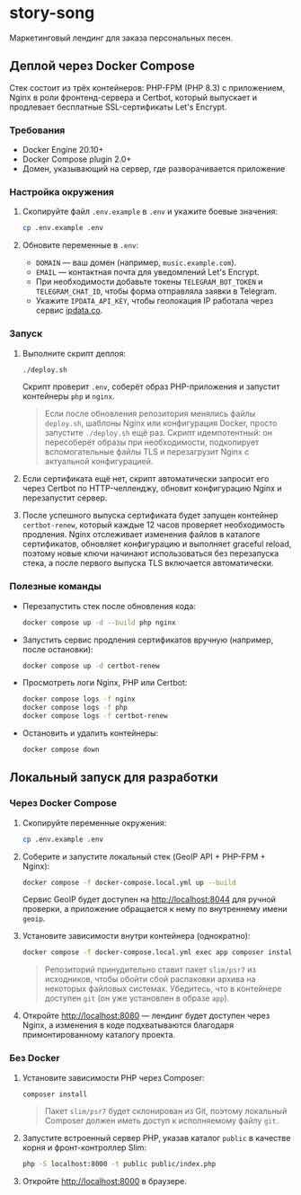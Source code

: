 # story-song

Маркетинговый лендинг для заказа персональных песен.

## Деплой через Docker Compose

Стек состоит из трёх контейнеров: PHP-FPM (PHP 8.3) с приложением, Nginx в роли фронтенд-сервера и Certbot, который выпускает и продлевает бесплатные SSL-сертификаты Let's Encrypt.

### Требования

- Docker Engine 20.10+
- Docker Compose plugin 2.0+
- Домен, указывающий на сервер, где разворачивается приложение

### Настройка окружения

1. Скопируйте файл `.env.example` в `.env` и укажите боевые значения:

   ```bash
   cp .env.example .env
   ```

2. Обновите переменные в `.env`:

   - `DOMAIN` — ваш домен (например, `music.example.com`).
   - `EMAIL` — контактная почта для уведомлений Let's Encrypt.
   - При необходимости добавьте токены `TELEGRAM_BOT_TOKEN` и `TELEGRAM_CHAT_ID`, чтобы форма отправляла заявки в Telegram.
   - Укажите `IPDATA_API_KEY`, чтобы геолокация IP работала через сервис [ipdata.co](https://ipdata.co/).

### Запуск

1. Выполните скрипт деплоя:

   ```bash
   ./deploy.sh
   ```

   Скрипт проверит `.env`, соберёт образ PHP-приложения и запустит контейнеры `php` и `nginx`.

   > Если после обновления репозитория менялись файлы `deploy.sh`, шаблоны Nginx или конфигурация Docker, просто запустите `./deploy.sh` ещё раз. Скрипт идемпотентный: он пересоберёт образы при необходимости, подкопирует вспомогательные файлы TLS и перезагрузит Nginx с актуальной конфигурацией.

2. Если сертификата ещё нет, скрипт автоматически запросит его через Certbot по HTTP-челленджу, обновит конфигурацию Nginx и перезапустит сервер.

3. После успешного выпуска сертификата будет запущен контейнер `certbot-renew`, который каждые 12 часов проверяет необходимость продления. Nginx отслеживает изменения файлов в каталоге сертификатов, обновляет конфигурацию и выполняет graceful reload, поэтому новые ключи начинают использоваться без перезапуска стека, а после первого выпуска TLS включается автоматически.

### Полезные команды

- Перезапустить стек после обновления кода:

  ```bash
  docker compose up -d --build php nginx
  ```

- Запустить сервис продления сертификатов вручную (например, после остановки):

  ```bash
  docker compose up -d certbot-renew
  ```

- Просмотреть логи Nginx, PHP или Certbot:

  ```bash
  docker compose logs -f nginx
  docker compose logs -f php
  docker compose logs -f certbot-renew
  ```

- Остановить и удалить контейнеры:

  ```bash
  docker compose down
  ```

## Локальный запуск для разработки

### Через Docker Compose

1. Скопируйте переменные окружения:

   ```bash
   cp .env.example .env
   ```

2. Соберите и запустите локальный стек (GeoIP API + PHP-FPM + Nginx):

   ```bash
   docker compose -f docker-compose.local.yml up --build
   ```

   Сервис GeoIP будет доступен на [http://localhost:8044](http://localhost:8044) для ручной проверки, а приложение обращается к
   нему по внутреннему имени `geoip`.

3. Установите зависимости внутри контейнера (однократно):

   ```bash
   docker compose -f docker-compose.local.yml exec app composer install
   ```

   > Репозиторий принудительно ставит пакет `slim/psr7` из исходников, чтобы обойти сбой распаковки архива на некоторых файловых системах. Убедитесь, что в контейнере доступен `git` (он уже установлен в образе `app`).

4. Откройте [http://localhost:8080](http://localhost:8080) — лендинг будет доступен через Nginx, а изменения в коде подхватываются благодаря примонтированному каталогу проекта.

### Без Docker

1. Установите зависимости PHP через Composer:

   ```bash
   composer install
   ```

   > Пакет `slim/psr7` будет склонирован из Git, поэтому локальный Composer должен иметь доступ к исполняемому файлу `git`.

2. Запустите встроенный сервер PHP, указав каталог `public` в качестве корня и фронт-контроллер Slim:

   ```bash
   php -S localhost:8000 -t public public/index.php
   ```

3. Откройте [http://localhost:8000](http://localhost:8000) в браузере.
